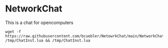 # NetworkChat
This is a chat for opencomputers


```
wget -f https://raw.githubusercontent.com/bcuebler/NetowrkChat/main/NetworkChatInstaller.lua /tmp/ChatInst.lua && /tmp/ChatInst.lua
```

